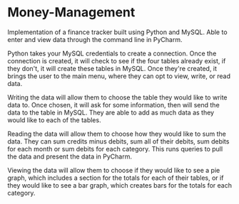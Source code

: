 # Money-Management

Implementation of a finance tracker built using Python and MySQL. Able to enter and view data through the command line in PyCharm.

Python takes your MySQL credentials to create a connection. Once the connection is created, it will check to see if the four tables already exist, if they don't, it will create these tables in MySQL. Once they're created, it brings the user to the main menu, where they can opt to view, write, or read data.

Writing the data will allow them to choose the table they would like to write data to. Once chosen, it will ask for some information, then will send the data to the table in MySQL. They are able to add as much data as they would like to each of the tables. 

Reading the data will allow them to choose how they would like to sum the data. They can sum credits minus debits, sum all of their debits, sum debits for each month or sum debits for each category. This runs queries to pull the data and present the data in PyCharm.

Viewing the data will allow them to choose if they would like to see a pie graph, which includes a section for the totals for each of their tables, or if they would like to see a bar graph, which creates bars for the totals for each category.
